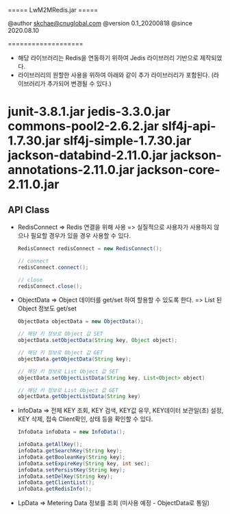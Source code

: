 ===== LwM2MRedis.jar =====

@author skchae@cnuglobal.com
@version 0.1_20200818
@since 2020.08.10

===================

* 해당 라이브러리는 Redis을 연동하기 위하여 Jedis 라이브러리 기반으로 제작되었다.
* 라이브러리의 원할한 사용을 위하여 아래와 같이 추가 라이브러리가 포함된다. (라이브러리가 추가되어 변경될 수 있다.)

junit-3.8.1.jar
jedis-3.3.0.jar
commons-pool2-2.6.2.jar
slf4j-api-1.7.30.jar
slf4j-simple-1.7.30.jar
jackson-databind-2.11.0.jar
jackson-annotations-2.11.0.jar
jackson-core-2.11.0.jar
===================

## API Class

- RedisConnect
  => Redis 연결을 위해 사용
  => 실질적으로 사용자가 사용하지 않으나 필요할 경우가 있을 경우 사용할 수 있다.
  ```java
  RedisConnect redisConnect = new RedisConnect();

  // connect
  redisConnect.connect();

  // close
  redisConnect.close();

  ```  

- ObjectData
  => Object 데이터를 get/set 하여 할용할 수 있도록 한다.
  => List 된 Object 정보도 get/set

  ```java
  ObjectData objectData = new ObjectData();

  // 해당 키 정보로 Object 값 SET
  objectData.setObjectData(String key, Object object);
  
  // 해당 키 정보로 Object 값 GET
  objectData.getObjectData(String key);

  // 해당 키 정보로 List Object 값 SET
  objectData.setObjectListData(String key, List<Object> object)
  
  // 해당 키 정보로 List Object 값 GET
  objectData.getObjectListData(String key)

  ```  
  
- InfoData
  => 전체 KEY 조회, KEY 검색, KEY값 유무, KEY데이터 보관일(초) 설정, KEY 삭제, 접속 Client확인, 상태 등을 확인할 수 있다.

   ```java
  InfoData infoData = new InfoData();
  
  infoData.getAllKey();
  infoData.getSearchKey(String key);
  infoData.getBooleanKey(String key);
  infoData.setExpireKey(String key, int sec);
  infoData.setPersistKey(String key);
  infoData.setDelKey(String key);
  infoData.getClientList();
  infoData.getRedisInfo();
  
  ```  
  
- LpData
  => Metering Data 정보를 조회 (미사용 예정 - ObjectData로 통일)  